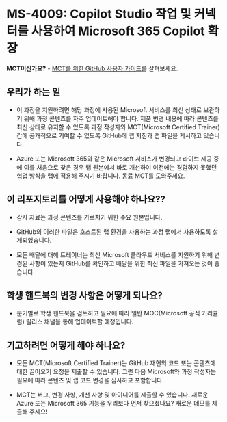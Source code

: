 # MS-4009: Copilot Studio 작업 및 커넥터를 사용하여 Microsoft 365 Copilot 확장

**MCT이신가요?** - [MCT를 위한 GitHub 사용자 가이드](https://microsoftlearning.github.io/MCT-User-Guide/)를 살펴보세요.

## 우리가 하는 일

- 이 과정을 지원하려면 해당 과정에 사용된 Microsoft 서비스를 최신 상태로 보관하기 위해 과정 콘텐츠를 자주 업데이트해야 합니다. 제품 변경 내용에 따라 콘텐츠를 최신 상태로 유지할 수 있도록 과정 작성자와 MCT(Microsoft Certified Trainer) 간에 공개적으로 기여할 수 있도록 GitHub에 랩 지침과 랩 파일을 게시하고 있습니다.

- Azure 또는 Microsoft 365와 같은 Microsoft 서비스가 변경되고 라이브 제공 중에 이를 처음으로 찾은 경우 랩 원본에서 바로 개선하여 이전에는 경험하지 못했던 협업 방식을 랩에 적용해 주시기 바랍니다. 동료 MCT를 도와주세요.

## 이 리포지토리를 어떻게 사용해야 하나요??

- 강사 자료는 과정 콘텐츠를 가르치기 위한 주요 원본입니다.

- GitHub의 이러한 파일은 호스트된 랩 환경을 사용하는 과정 랩에서 사용하도록 설계되었습니다.

- 모든 배달에 대해 트레이너는 최신 Microsoft 클라우드 서비스를 지원하기 위해 변경된 사항이 있는지 GitHub를 확인하고 배달을 위한 최신 파일을 가져오는 것이 좋습니다.

## 학생 핸드북의 변경 사항은 어떻게 되나요?

- 분기별로 학생 핸드북을 검토하고 필요에 따라 일반 MOC(Microsoft 공식 커리큘럼) 릴리스 채널을 통해 업데이트할 예정입니다.

## 기고하려면 어떻게 해야 하나요?

- 모든 MCT(Microsoft Certified Trainer)는 GitHub 재현의 코드 또는 콘텐츠에 대한 끌어오기 요청을 제출할 수 있습니다. 그런 다음 Microsoft와 과정 작성자는 필요에 따라 콘텐츠 및 랩 코드 변경을 심사하고 포함합니다.

- MCT는 버그, 변경 사항, 개선 사항 및 아이디어를 제출할 수 있습니다. 새로운 Azure 또는 Microsoft 365 기능을 우리보다 먼저 찾으셨나요? 새로운 데모를 제출해 주세요!
